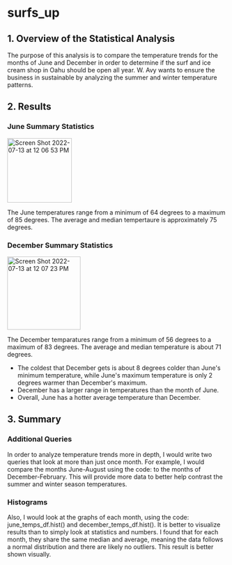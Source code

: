 # surfs_up
## 1. Overview of the Statistical Analysis
The purpose of this analysis is to compare the temperature trends for the months of June and December in order to determine if the surf and ice cream shop in Oahu should be open all year. W. Avy wants to ensure the business in sustainable by analyzing the summer and winter temperature patterns. 

## 2. Results
### June Summary Statistics
<img width="148" alt="Screen Shot 2022-07-13 at 12 06 53 PM" src="https://user-images.githubusercontent.com/105089651/178780590-8286972e-0dc6-40ee-a5c4-fb8b43f15fab.png">

The June temperatures range from a minimum of 64 degrees to a maximum of 85 degrees. The average and median tempertaure is approximately 75 degrees.
### December Summary Statistics 
<img width="168" alt="Screen Shot 2022-07-13 at 12 07 23 PM" src="https://user-images.githubusercontent.com/105089651/178780604-5d02b9bd-9c9a-403f-bb6b-6cc49700ca5c.png">

The December temparatures range from a minimum of 56 degrees to a maximum of 83 degrees. The average and median temperature is about 71 degrees.

* The coldest that December gets is about 8 degrees colder than June's minimum temperature, while June's maximum temperature is only 2 degrees warmer than December's maximum. 
* December has a larger range in temperatures than the month of June. 
* Overall, June has a hotter average temperature than December. 

## 3. Summary
### Additional Queries
In order to analyze temperature trends more in depth, I would write two queries that look at more than just once month. For example, I would compare the months June-August using the code: to the months of December-February. This will provide more data to better help contrast the summer and winter season temperatures. 
### Histograms
Also, I would look at the graphs of each month, using the code: june_temps_df.hist() and december_temps_df.hist(). It is better to visualize results than to simply look at statistics and numbers. I found that for each month, they share the same median and average, meaning the data follows a normal distribution and there are likely no outliers. This result is better shown visually.

